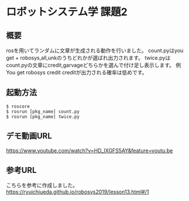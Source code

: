 # ロボットシステム学 課題2

## 概要
rosを用いてランダムに文章が生成される動作を行いました。
count.pyはyou get + robosys,all,unkのうちどれかが選ばれ出力されます。
twice.pyはcount.pyの文章にcredit,garvageどちらかを選んで付け足し表示します。
例　You get robosys credit
creditが出力される確率は低めです。

## 起動方法
    $ roscore  
    $ rosrun [pkg_name] count.py  
    $ rosrun [pkg_name] twice.py
      
## デモ動画URL
https://www.youtube.com/watch?v=HD_IXGFS5AY&feature=youtu.be

## 参考URL
こちらを参考に作成しました。
https://ryuichiueda.github.io/robosys2019/lesson13.html#/1
